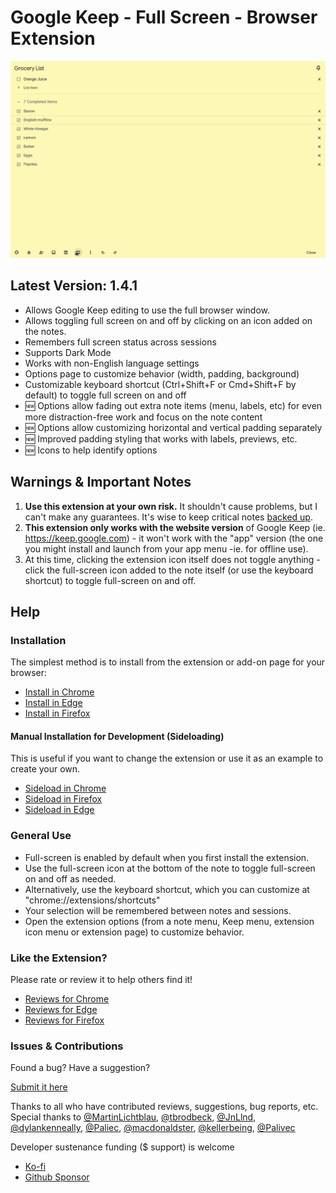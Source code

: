 # Google Keep - Full Screen - Browser Extension

[![Google Keep Full Screen Demo Screen Recording](https://raw.githubusercontent.com/chrisputnam9/chrome-google-keep-full-screen/master/publish/images/demo_thumbnail.png)](https://www.youtube.com/watch?v=xyapRE7d3lw&ab_channel=ChrisPutnam)

## Latest Version: 1.4.1

- Allows Google Keep editing to use the full browser window.
- Allows toggling full screen on and off by clicking on an icon added on the notes.
- Remembers full screen status across sessions
- Supports Dark Mode
- Works with non-English language settings
- Options page to customize behavior (width, padding, background)
- Customizable keyboard shortcut (Ctrl+Shift+F or Cmd+Shift+F by default) to toggle full screen on and off
- 🆕 Options allow fading out extra note items (menu, labels, etc) for even more distraction-free work and focus on the note content
- 🆕 Options allow customizing horizontal and vertical padding separately
- 🆕 Improved padding styling that works with labels, previews, etc.
- 🆕 Icons to help identify options

## Warnings & Important Notes

1.  **Use this extension at your own risk.** It shouldn't cause problems, but I can't make any guarantees. It's wise to keep critical notes [backed up](https://support.google.com/keep/answer/10017039?hl=en).
2.  **This extension only works with the website version** of Google Keep (ie. https://keep.google.com) - it won't work with the "app" version (the one you might install and launch from your app menu -ie. for offline use).
3.  At this time, clicking the extension icon itself does not toggle anything - click the full-screen icon added to the note itself (or use the keyboard shortcut) to toggle full-screen on and off.

## Help

### Installation

The simplest method is to install from the extension or add-on page for your browser:

- [Install in Chrome](https://chrome.google.com/webstore/detail/kcfmkpjpemonceecfpgamaahlkfpjhdk)
- [Install in Edge](https://microsoftedge.microsoft.com/addons/detail/google-keep-full-screen/mfbggeknlmaadiommcbkidgofgkmdakf)
- [Install in Firefox](https://addons.mozilla.org/en-US/firefox/addon/google-keep-full-screen-edit/)

#### Manual Installation for Development (Sideloading)

This is useful if you want to change the extension or use it as an example to create your own.

- [Sideload in Chrome](https://developer.chrome.com/docs/extensions/get-started/tutorial/hello-world#load-unpacked)
- [Sideload in Firefox](https://developer.mozilla.org/en-US/docs/Mozilla/Add-ons/WebExtensions/Your_first_WebExtension#installing)
- [Sideload in Edge](https://docs.microsoft.com/en-us/microsoft-edge/extensions-chromium/getting-started/extension-sideloading)

### General Use

- Full-screen is enabled by default when you first install the extension.
- Use the full-screen icon at the bottom of the note to toggle full-screen on and off as needed.
- Alternatively, use the keyboard shortcut, which you can customize at "chrome://extensions/shortcuts"
- Your selection will be remembered between notes and sessions.
- Open the extension options (from a note menu, Keep menu, extension icon menu or extension page) to customize behavior.

### Like the Extension?

Please rate or review it to help others find it!

- [Reviews for Chrome](https://chromewebstore.google.com/detail/google-keep-full-screen-e/kcfmkpjpemonceecfpgamaahlkfpjhdk/reviews)
- [Reviews for Edge](https://microsoftedge.microsoft.com/addons/detail/google-keep-full-screen/mfbggeknlmaadiommcbkidgofgkmdakf)
- [Reviews for Firefox](https://addons.mozilla.org/en-US/firefox/addon/google-keep-full-screen-edit/)

### Issues & Contributions

Found a bug? Have a suggestion?

[Submit it here](https://github.com/chrisputnam9/chrome-google-keep-full-screen/issues)

Thanks to all who have contributed reviews, suggestions, bug reports, etc. Special thanks to
[@MartinLichtblau](https://github.com/MartinLichtblau),
[@tbrodbeck](https://github.com/tbrodbeck),
[@JnLlnd](https://github.com/JnLlnd),
[@dylankenneally](https://github.com/dylankenneally),
[@Paliec](https://github.com/Palivec),
[@macdonaldster](https://github.com/macdonaldster),
[@kellerbeing](https://github.com/kellerbeing),
[@Palivec](https://github.com/Palivec)

Developer sustenance funding ($ support) is welcome

- [Ko-fi](https://ko-fi.com/chrisputnam9)
- [Github Sponsor](https://github.com/sponsors/chrisputnam9)
